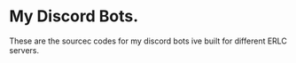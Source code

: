 # My Discord Bots.

These are the sourcec codes for my discord bots ive built for different ERLC servers.
